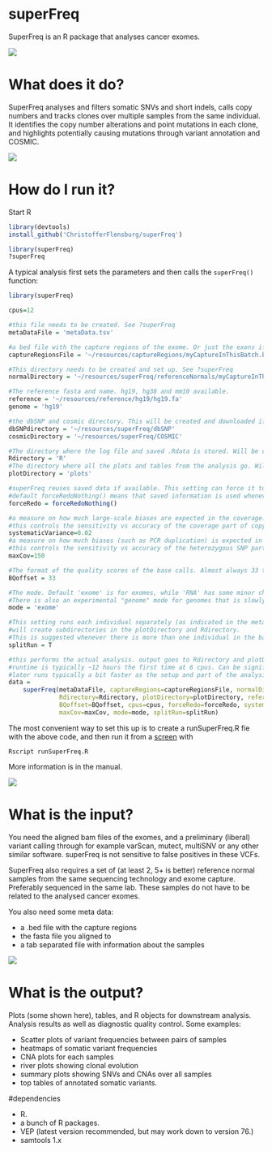 # superFreq
SuperFreq is an R package that analyses cancer exomes.

![](https://gitlab.wehi.edu.au/flensburg.c/superFreq/raw/bfafbe20134792cfd1803e3381849e0a54aa5b9d/images/river.png)

# What does it do?
SuperFreq analyses and filters somatic SNVs and short indels, calls copy numbers and tracks clones over multiple samples from the same individual. It identifies the copy number alterations and point mutations in each clone, and highlights potentially causing mutations through variant annotation and COSMIC.

![](https://gitlab.wehi.edu.au/flensburg.c/superFreq/raw/1b2575a930b5bf40b74d0a34ec4b708ebba89e1c/images/all.png)


# How do I run it?
Start R

```R
library(devtools)
install_github('ChristofferFlensburg/superFreq')

library(superFreq)
?superFreq
```

A typical analysis first sets the parameters and then calls the `superFreq()` function:

```R
library(superFreq)

cpus=12

#this file needs to be created. See ?superFreq
metaDataFile = 'metaData.tsv'

#a bed file with the capture regions of the exome. Or just the exons if capture regions are not available.
captureRegionsFile = '~/resources/captureRegions/myCaptureInThisBatch.bed'

#This directory needs to be created and set up. See ?superFreq
normalDirectory = '~/resources/superFreq/referenceNormals/myCaptureInThisBatch'

#The reference fasta and name. hg19, hg38 and mm10 available.
reference = '~/resources/reference/hg19/hg19.fa'
genome = 'hg19'

#the dbSNP and cosmic directory. This will be created and downloaded if not existing.
dbSNPdirectory = '~/resources/superFreq/dbSNP'
cosmicDirectory = '~/resources/superFreq/COSMIC'

#The directory where the log file and saved .Rdata is stored. Will be created.
Rdirectory = 'R'
#The directory where all the plots and tables from the analysis go. Will be created.
plotDirectory = 'plots'

#superFreq reuses saved data if available. This setting can force it to redo part of the analysis.
#default forceRedoNothing() means that saved information is used whenever available.
forceRedo = forceRedoNothing()

#a measure on how much large-scale biases are expected in the coverage.
#this controls the sensitivity vs accuracy of the coverage part of copy number calls.
systematicVariance=0.02
#a measure on how much biases (such as PCR duplication) is expected in the VAFs.
#this controls the sensitivity vs accuracy of the heterozygous SNP part of copy number calls.
maxCov=150

#The format of the quality scores of the base calls. Almost always 33 these days.
BQoffset = 33

#The mode. Default 'exome' is for exomes, while 'RNA' has some minor changes when running on RNA.
#There is also an experimental "genome" mode for genomes that is slowly getting better.
mode = 'exome'

#This setting runs each individual separately (as indicated in the metadata).
#will create subdirectories in the plotDirectory and Rdirectory.
#This is suggested whenever there is more than one individual in the batch.
splitRun = T

#this performs the actual analysis. output goes to Rdirectory and plotDirectory.
#runtime is typically ~12 hours the first time at 6 cpus. Can be significantly more if many samples.
#later runs typically a bit faster as the setup and part of the analysis can be reused.
data =
    superFreq(metaDataFile, captureRegions=captureRegionsFile, normalDirectory=normalDirectory,
              Rdirectory=Rdirectory, plotDirectory=plotDirectory, reference=reference, genome=genome,
              BQoffset=BQoffset, cpus=cpus, forceRedo=forceRedo, systematicVariance=systematicVariance,
              maxCov=maxCov, mode=mode, splitRun=splitRun)
```

The most convenient way to set this up is to create a runSuperFreq.R fie with the above code, and then run it from a [screen](https://en.wikipedia.org/wiki/GNU_Screen) with

```
Rscript runSuperFreq.R
```


More information is in the manual. 

![](https://gitlab.wehi.edu.au/flensburg.c/superFreq/raw/bfafbe20134792cfd1803e3381849e0a54aa5b9d/images/multisample.png)

# What is the input?
You need the aligned bam files of the exomes, and a preliminary (liberal) variant calling through for example varScan, mutect, multiSNV or any other similar software. superFreq is not sensitive to false positives in these VCFs.

SuperFreq also requires a set of (at least 2, 5+ is better) reference normal samples from the same sequencing technology and exome capture.
Preferably sequenced in the same lab. These samples do not have to be related to the analysed cancer exomes.

You also need some meta data:
- a .bed file with the capture regions
- the fasta file you aligned to
- a tab separated file with information about the samples

![](https://gitlab.wehi.edu.au/flensburg.c/superFreq/raw/f7e93765a81a7dd349d5095a8aba16fecf96b43c/images/TCGA.A3.3320.PrimaryTumor.WXS.fc2.png)

# What is the output?
Plots (some shown here), tables, and R objects for downstream analysis. Analysis results as well as diagnostic quality control. Some examples:
- Scatter plots of variant frequencies between pairs of samples
- heatmaps of somatic variant frequencies
- CNA plots for each samples
- river plots showing clonal evolution
- summary plots showing SNVs and CNAs over all samples
- top tables of annotated somatic variants.

#dependencies
- R.
- a bunch of R packages.
- VEP (latest version recommended, but may work down to version 76.)
- samtools 1.x
